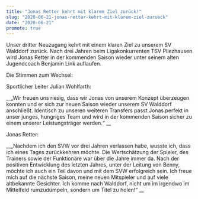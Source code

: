 ```yaml
---
title: "Jonas Retter kehrt mit klarem Ziel zurück!"
slug: "2020-06-21-jonas-retter-kehrt-mit-klarem-ziel-zurueck"
date: "2020-06-21"
promote: true
---
```

<p class="MsoNoSpacing">Unser dritter Neuzugang kehrt mit einem klaren Ziel zu unserem SV Walddorf zurück. Nach drei Jahren beim Ligakonkurrenten TSV Pliezhausen wird Jonas Retter in der kommenden Saison wieder unter seinem alten Jugendcoach Benjamin Link auflaufen.


<p class="MsoNoSpacing">Die Stimmen zum Wechsel:


<p class="MsoNoSpacing">Sportlicher Leiter Julian Wohlfarth:


<p class="MsoNoSpacing"> __„Wir freuen uns riesig, dass wir Jonas von unserem Konzept überzeugen konnten und er sich zur neuen Saison wieder unserem SV Walddorf anschließt. Identisch zu unseren weiteren Transfers passt Jonas perfekt in unser junges, hungriges Team und wird in der kommenden Saison sicher zu einem unserer Leistungsträger werden.“ __


<p class="MsoNoSpacing">Jonas Retter:


<p class="MsoNoSpacing"> __„Nachdem ich den SVW vor drei Jahren verlassen habe, wusste ich, dass ich eines Tages zurückkehren möchte. Die Wertschätzung der Spieler, des Trainers sowie der Funktionäre war über die Jahre immer da. Nach der positiven Entwicklung des letzten Jahres, unter der Leitung von Benny, möchte ich auch ein Teil davon und mit dem SVW erfolgreich sein. Ich freue mich auf die nächste Saison, meine neuen Mitspieler und auf viele altbekannte Gesichter. Ich komme nach Walddorf, nicht um im irgendwo im Mittelfeld rumzudümpeln, sondern um Titel zu holen!“ __


<p class="MsoNoSpacing"> 
